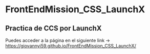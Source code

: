 # FrontEndMission_CSS_LaunchX
## Practica de CCS por LaunchX

Puedes acceder a la página en el siguiente link -> https://giovannyi59.github.io/FrontEndMission_CSS_LaunchX/ 
